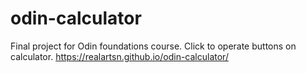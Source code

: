 # odin-calculator

Final project for Odin foundations course. Click to operate buttons on calculator.
https://realartsn.github.io/odin-calculator/